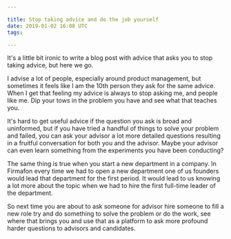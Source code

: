 ```yaml
---

title: Stop taking advice and do the job yourself
date: 2019-01-02 16:08 UTC
tags:

---
```


It's a little bit ironic to write a blog post with advice that asks you to stop taking advice, but here we go.

I advise a lot of people, especially around product management, but sometimes it feels like I am the 10th person they ask for the same advice. When I get that feeling my advice is always to stop asking me, and people like me. Dip your tows in the problem you have and see what that teaches you.

It's hard to get useful advice if the question you ask is broad and uninformed, but if you have tried a handful of things to solve your problem and failed, you can ask your advisor a lot more detailed questions resulting in a fruitful conversation for both you and the advisor. Maybe your advisor can even learn something from the experiments you have been conducting?

The same thing is true when you start a new department in a company. In Firmafon every time we had to open a new department one of us founders would lead that department for the first period. It would lead to us knowing a lot more about the topic when we had to hire the first full-time leader of the department.

So next time you are about to ask someone for advisor hire someone to fill a new role try and do something to solve the problem or do the work, see where that brings you and use that as a platform to ask more profound harder questions to advisors and candidates.
